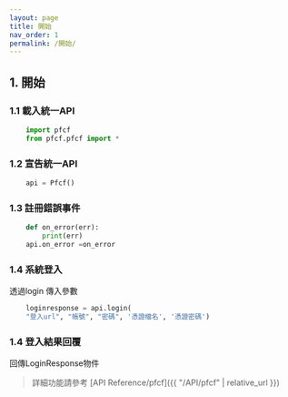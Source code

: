 ```yaml
---
layout: page
title: 開始
nav_order: 1
permalink: /開始/
---
```

<link rel="stylesheet" href="{{ '/assets/css/just-the-docs-custom.css' | relative_url }}">

## 1. 開始
### 1.1 載入統一API
``` python
    import pfcf
    from pfcf.pfcf import *
```
### 1.2 宣告統一API
``` python
    api = Pfcf()
```
### 1.3 註冊錯誤事件
``` python 
    def on_error(err):
        print(err)
    api.on_error =on_error
```

### 1.4 系統登入
透過login 傳入參數 
 
``` python
    loginresponse = api.login(
    "登入url", "帳號", "密碼", '憑證檔名', '憑證密碼')
```
 
### 1.4 登入結果回覆
回傳LoginResponse物件
> 詳細功能請參考 [API Reference/pfcf]({{ "/API/pfcf" | relative_url }})

